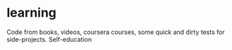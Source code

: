 # learning

Code from books, videos, coursera courses, some quick and dirty tests for side-projects. Self-education
